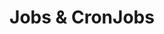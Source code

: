 ---
title: "Jobs & CronJobs"
description: "One-off and scheduled tasks"
weight: 5
banner: "/98e16360-a366-4b78-8e0a-031da07fdacb/images/job.png"
---